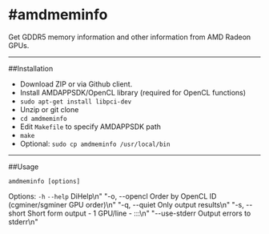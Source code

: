 #amdmeminfo
==========

Get GDDR5 memory information and other information from AMD Radeon GPUs.

---
##Installation

* Download ZIP or via Github client.
* Install AMDAPPSDK/OpenCL library (required for OpenCL functions)
* `sudo apt-get install libpci-dev`
* Unzip or git clone
* `cd amdmeminfo`
* Edit `Makefile` to specify AMDAPPSDK path
* `make`
* Optional: `sudo cp amdmeminfo /usr/local/bin`

---
##Usage

`amdmeminfo [options]`

Options:
`-h` `--help` DiHelp\n"
      "-o, --opencl    Order by OpenCL ID (cgminer/sgminer GPU order)\n"
      "-q, --quiet     Only output results\n"
      "-s, --short     Short form output - 1 GPU/line - <OpenCLID>:<PCI Bus.Dev.Func>:<GPU Type>:<Memory Type>\n"
      "--use-stderr    Output errors to stderr\n"

